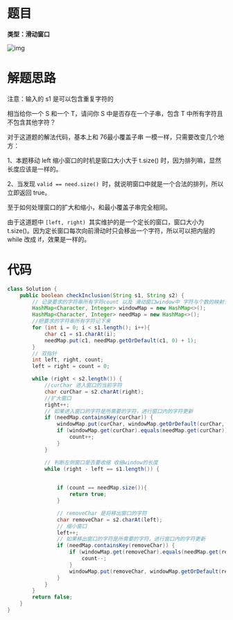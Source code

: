 # 题目

**类型：滑动窗口**



![img](https://cdn.nlark.com/yuque/0/2022/png/2941598/1671973968186-82c191bc-8493-4d85-b72a-7db017c08875.png)

# 解题思路

注意：输入的 s1 是可以包含重复字符的

相当给你一个 S 和一个 T，请问你 S 中是否存在一个子串，包含 T 中所有字符且不包含其他字符？





对于这道题的解法代码，基本上和 76最小覆盖子串 一模一样，只需要改变几个地方：

1、本题移动 left 缩小窗口的时机是窗口大小大于 t.size() 时，因为排列嘛，显然长度应该是一样的。

2、当发现 `valid == need.size() `时，就说明窗口中就是一个合法的排列，所以立即返回 true。

至于如何处理窗口的扩大和缩小，和最小覆盖子串完全相同。





由于这道题中 `[left, right) `其实维护的是一个定长的窗口，窗口大小为 t.size()。因为定长窗口每次向前滑动时只会移出一个字符，所以可以把内层的 while 改成 if，效果是一样的。

# 代码

```java
class Solution {
    public boolean checkInclusion(String s1, String s2) {
        // 记录要求的字符串所有字符count 以及 滑动窗口window中 字符与个数的映射关系
        HashMap<Character, Integer> windowMap = new HashMap<>();
        HashMap<Character, Integer> needMap = new HashMap<>();
        //把要求的字符串所有字符记下来
        for (int i = 0; i < s1.length(); i++){
            char c1 = s1.charAt(i);
            needMap.put(c1, needMap.getOrDefault(c1, 0) + 1);
        }
        // 双指针
        int left, right, count;
        left = right = count = 0;

        while (right < s2.length()) {
            //curChar 进入窗口的当前字符
            char curChar = s2.charAt(right);
            //扩大窗口
            right++;
            // 如果进入窗口的字符是所需要的字符，进行窗口内的字符更新
            if (needMap.containsKey(curChar)) {
                windowMap.put(curChar, windowMap.getOrDefault(curChar, 0) + 1);
                if (windowMap.get(curChar).equals(needMap.get(curChar))) {
                    count++;
                }
            }

            // 判断左侧窗口是否要收缩 收缩window的长度
            while (right - left == s1.length()) {

                
                if (count == needMap.size()){
                    return true;
                }

                // removeChar 是将移出窗口的字符
                char removeChar = s2.charAt(left);
                // 缩小窗口
                left++;
                // 如果移出窗口的字符是所需要的字符，进行窗口内的字符更新
                if (needMap.containsKey(removeChar)) {
                    if (windowMap.get(removeChar).equals(needMap.get(removeChar))) {
                        count--;
                    }
                    windowMap.put(removeChar, windowMap.getOrDefault(removeChar, 0) - 1);
                }
            }
        }
        return false;
    }
}
```